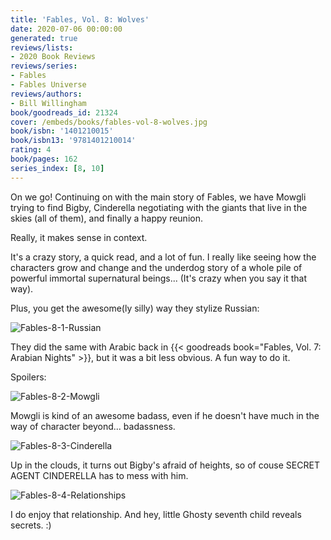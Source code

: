 ```yaml
---
title: 'Fables, Vol. 8: Wolves'
date: 2020-07-06 00:00:00
generated: true
reviews/lists:
- 2020 Book Reviews
reviews/series:
- Fables
- Fables Universe
reviews/authors:
- Bill Willingham
book/goodreads_id: 21324
cover: /embeds/books/fables-vol-8-wolves.jpg
book/isbn: '1401210015'
book/isbn13: '9781401210014'
rating: 4
book/pages: 162
series_index: [8, 10]
---
```

On we go! Continuing on with the main story of Fables, we have Mowgli trying to find Bigby, Cinderella negotiating with the giants that live in the skies (all of them), and finally a happy reunion.  

Really, it makes sense in context.  

<!--more-->

It's a crazy story, a quick read, and a lot of fun. I really like seeing how the characters grow and change and the underdog story of a whole pile of powerful immortal supernatural beings... (It's crazy when you say it that way).  

Plus, you get the awesome(ly silly) way they stylize Russian:  

![Fables-8-1-Russian](/embeds/books/attachments/fables-8-1-russian.jpg)  

They did the same with Arabic back in {{< goodreads book="Fables, Vol. 7: Arabian Nights" >}}, but it was a bit less obvious. A fun way to do it.  

Spoilers:  

![Fables-8-2-Mowgli](/embeds/books/attachments/fables-8-2-mowgli.jpg)  

Mowgli is kind of an awesome badass, even if he doesn't have much in the way of character beyond... badassness.  

![Fables-8-3-Cinderella](/embeds/books/attachments/fables-8-3-cinderella.jpg)  

Up in the clouds, it turns out Bigby's afraid of heights, so of couse SECRET AGENT CINDERELLA has to mess with him.  

![Fables-8-4-Relationships](/embeds/books/attachments/fables-8-4-relationships.jpg)  

I do enjoy that relationship. And hey, little Ghosty seventh child reveals secrets. :)